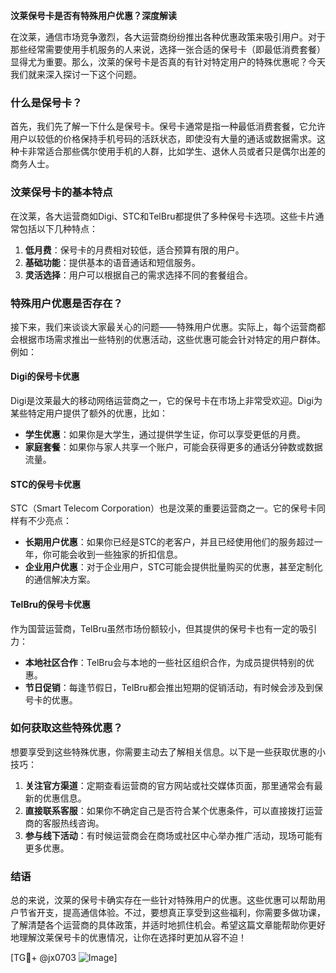 **汶莱保号卡是否有特殊用户优惠？深度解读**

在汶莱，通信市场竞争激烈，各大运营商纷纷推出各种优惠政策来吸引用户。对于那些经常需要使用手机服务的人来说，选择一张合适的保号卡（即最低消费套餐）显得尤为重要。那么，汶莱的保号卡是否真的有针对特定用户的特殊优惠呢？今天我们就来深入探讨一下这个问题。

### 什么是保号卡？

首先，我们先了解一下什么是保号卡。保号卡通常是指一种最低消费套餐，它允许用户以较低的价格保持手机号码的活跃状态，即使没有大量的通话或数据需求。这种卡非常适合那些偶尔使用手机的人群，比如学生、退休人员或者只是偶尔出差的商务人士。

### 汶莱保号卡的基本特点

在汶莱，各大运营商如Digi、STC和TelBru都提供了多种保号卡选项。这些卡片通常包括以下几种特点：

1. **低月费**：保号卡的月费相对较低，适合预算有限的用户。
2. **基础功能**：提供基本的语音通话和短信服务。
3. **灵活选择**：用户可以根据自己的需求选择不同的套餐组合。

### 特殊用户优惠是否存在？

接下来，我们来谈谈大家最关心的问题——特殊用户优惠。实际上，每个运营商都会根据市场需求推出一些特别的优惠活动，这些优惠可能会针对特定的用户群体。例如：

#### Digi的保号卡优惠

Digi是汶莱最大的移动网络运营商之一，它的保号卡在市场上非常受欢迎。Digi为某些特定用户提供了额外的优惠，比如：

- **学生优惠**：如果你是大学生，通过提供学生证，你可以享受更低的月费。
- **家庭套餐**：如果你与家人共享一个账户，可能会获得更多的通话分钟数或数据流量。

#### STC的保号卡优惠

STC（Smart Telecom Corporation）也是汶莱的重要运营商之一。它的保号卡同样有不少亮点：

- **长期用户优惠**：如果你已经是STC的老客户，并且已经使用他们的服务超过一年，你可能会收到一些独家的折扣信息。
- **企业用户优惠**：对于企业用户，STC可能会提供批量购买的优惠，甚至定制化的通信解决方案。

#### TelBru的保号卡优惠

作为国营运营商，TelBru虽然市场份额较小，但其提供的保号卡也有一定的吸引力：

- **本地社区合作**：TelBru会与本地的一些社区组织合作，为成员提供特别的优惠。
- **节日促销**：每逢节假日，TelBru都会推出短期的促销活动，有时候会涉及到保号卡的优惠。

### 如何获取这些特殊优惠？

想要享受到这些特殊优惠，你需要主动去了解相关信息。以下是一些获取优惠的小技巧：

1. **关注官方渠道**：定期查看运营商的官方网站或社交媒体页面，那里通常会有最新的优惠信息。
2. **直接联系客服**：如果你不确定自己是否符合某个优惠条件，可以直接拨打运营商的客服热线咨询。
3. **参与线下活动**：有时候运营商会在商场或社区中心举办推广活动，现场可能有更多优惠。

### 结语

总的来说，汶莱的保号卡确实存在一些针对特殊用户的优惠。这些优惠可以帮助用户节省开支，提高通信体验。不过，要想真正享受到这些福利，你需要多做功课，了解清楚各个运营商的具体政策，并适时地抓住机会。希望这篇文章能帮助你更好地理解汶莱保号卡的优惠情况，让你在选择时更加从容不迫！

[TG💪+ @jx0703 ![Image](https://github.com/user-attachments/assets/dbca1d08-cadb-493c-b0ec-ad6f7a83f270)]